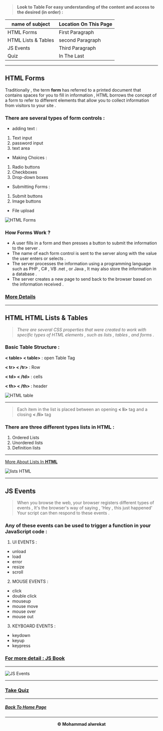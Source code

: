 > **Look to Table For easy understanding of the content and access to the desired (in order) :**

|name of subject      | Location On This Page|
|---------------------|---------------------|
|HTML Forms|First Paragraph|
|HTML Lists & Tables|second Paragraph|
|JS Events|Third Paragraph|
|Quiz|In The Last|

---
## HTML Forms
Traditionally , the term **form** has referred to a printed document that contains spaces for you to fill in information , HTML borrows the concept of a form to refer to different elements that allow you to collect information from visitors to your site .

### There are several types of form controls :
* adding text :
 1. Text input
 2. password input
 3. text area
* Making Choices :
 1. Radio buttons
 2. Checkboxes
 3. Drop-down boxes
* Submitting Forms :
 1. Submit buttons
 2. Image buttons
* File upload 

![HTML Forms](https://encrypted-tbn0.gstatic.com/images?q=tbn:ANd9GcRB6qir3Za2uBcLuw3nSJxvnVyZHw0mmmmBJw&usqp=CAU)

### How Forms Work ?
* A user fills in a form and then presses a button to submit the information to the server .
* The name of each form control is sent to the server along with the value the user enters or selects .
* The server processes the information using a programming language such as PHP , C# , VB .net , or Java , It may also store the information in a database .
* The server creates a new page to send back to the browser based on the information received .


### [More Details](https://www.w3.org/wiki/HTML_forms_-_the_basics?&sa=U&ei=uPgMVISQGoXJPPytgeAF&ved=0CDEQ9QEwBw&usg=AFQjCNHpg4hgsyMcM6BUeY85QIpZHIjqKQ)

---
## HTML HTML Lists & Tables
> *There are several CSS properties that were created to work with specific types of HTML elements , such as lists , tables , and forms .*

### Basic Table Structure :
**< table> < table>** : open Table Tag

**< tr> < /tr>** : Row

**< td> < /td>** : cells

**< th> < /th>** : header

![HTML table](https://data-flair.training/blogs/wp-content/uploads/sites/2/2020/07/Html-Tables.jpg)

---
> Each item in the list is placed between an opening **<  li>** tag and a closing **< /li>** tag


### There are three different types lists in HTML :

1. Ordered Lists
2. Unordered lists
3. Definition lists

---

[More About Lists In **HTML**](https://www.w3schools.com/html/html_lists.asp)


![lists HTML](https://www.tutorialscan.com/wp-content/uploads/2019/07/List-Style.png)

---
## JS Events

> When you browse the web, your browser registers different types of events , It's the browser's way of saying , 'Hey , this just happened' Your script can then respond to these events .

### Any of these events can be used to trigger a function in your JavaScript code :

1. UI EVENTS :
* unload
* load
* error
* resize
* scroll
2. MOUSE EVENTS :
 * click
 * double click
 * mouseup
 * mouse move
 * mouse over
 * mouse out
3. KEYBOARD EVENTS :
 * keydown
 * keyup
 * keypress

### [For more detail : JS Book](https://www.goodreads.com/book/show/16219704-javascript-and-jquery)

---

![JS Events](https://cdn.educba.com/academy/wp-content/uploads/2020/07/JavaScript-Custom-Events.jpg)

---
### [Take Quiz](https://mhmadwrekat.github.io/reading-notes/quizclass09)

---
##### [Back To Home Page](https://mhmadwrekat.github.io/reading-notes)


---
<b>
<p align="center">
© Mohammad alwrekat
</p>